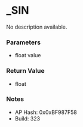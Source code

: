 # _SIN

No description available.

### Parameters
* float value

### Return Value
* float

### Notes
* AP Hash: 0x0xBF987F58
* Build: 323

